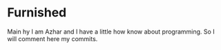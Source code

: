 # Furnished
Main
hy I am Azhar and I have a little how know about programming.
So I will comment here my commits.

